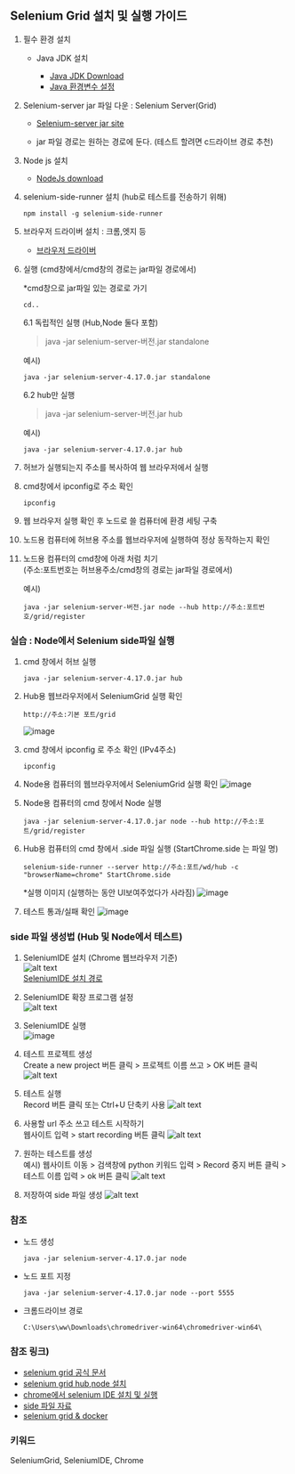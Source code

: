 ## Selenium Grid 설치 및 실행 가이드

1. 필수 환경 설치
    - Java JDK 설치 

        - [Java JDK Download](https://www.oracle.com/kr/java/technologies/downloads/)   
        - [Java 환경변수 설정](https://coding-factory.tistory.com/838)
 
2. Selenium-server jar 파일 다운 : Selenium Server(Grid)
   
    - [Selenium-server jar site](https://www.selenium.dev/downloads/)

    - jar 파일 경로는 원하는 경로에 둔다. (테스트 할려면 c드라이브 경로 추천)

3. Node js 설치   
    - [NodeJs download](https://nodejs.org/en/download/current)
4. selenium-side-runner 설치 (hub로 테스트를 전송하기 위해)
    ```
    npm install -g selenium-side-runner
    ```

5. 브라우저 드라이버 설치 : 크롬,엣지 등

    - [브라우저 드라이버](https://www.selenium.dev/documentation/webdriver/troubleshooting/errors/driver_location/#use-the-path-environment-variable)

6. 실행 (cmd창에서/cmd창의 경로는 jar파일 경로에서)
    
    *cmd창으로 jar파일 있는 경로로 가기
    ``` 
    cd..
    ```

    6.1 독립적인 실행 (Hub,Node 둘다 포함)

    > java -jar selenium-server-버전.jar standalone  

    예시)
    ```   
    java -jar selenium-server-4.17.0.jar standalone
    ```

    6.2 hub만 실행
    
    > java -jar selenium-server-버전.jar hub

    예시)
    ``` 
    java -jar selenium-server-4.17.0.jar hub
    ```

7. 허브가 실행되는지 주소를 복사하여 웹 브라우저에서 실행

8. cmd창에서 ipconfig로 주소 확인
    ```
    ipconfig
    ```
9. 웹 브라우저 실행 확인 후 노드로 쓸 컴퓨터에 환경 세팅 구축

10. 노드용 컴퓨터에 허브용 주소를 웹브라우저에 실행하여 정상 동작하는지 확인

11. 노드용 컴퓨터의 cmd창에 아래 처럼 치기   
    (주소:포트번호는 허브용주소/cmd창의 경로는 jar파일 경로에서)

    예시)
    ```
    java -jar selenium-server-버전.jar node --hub http://주소:포트번호/grid/register 
    ```

### 실습 : Node에서 Selenium side파일 실행
1. cmd 창에서 허브 실행
    ```
    java -jar selenium-server-4.17.0.jar hub
    ```
2. Hub용 웹브라우저에서 SeleniumGrid 실행 확인
    ```
    http://주소:기본 포트/grid
    ```
    ![image](https://github.com/yjbae-ww/WebAutomatedTest/assets/159973972/389b5693-704b-494e-a303-6845d69730bc)

3. cmd 창에서 ipconfig 로 주소 확인 (IPv4주소)
    ```
    ipconfig
    ```
4. Node용 컴퓨터의 웹브라우저에서 SeleniumGrid 실행 확인
    ![image](https://github.com/yjbae-ww/WebAutomatedTest/assets/159973972/2d0c05e1-5a81-4203-a811-52a7d334d02d)

5. Node용 컴퓨터의 cmd 창에서 Node 실행
    ```
    java -jar selenium-server-4.17.0.jar node --hub http://주소:포트/grid/register
    ```
6. Hub용 컴퓨터의 cmd 창에서 .side 파일 실행 (StartChrome.side 는 파일 명)
    ```
    selenium-side-runner --server http://주소:포트/wd/hub -c "browserName=chrome" StartChrome.side
    ```
    *실행 이미지 (실행하는 동안 UI보여주었다가 사라짐)
    ![image](https://github.com/yjbae-ww/WebAutomatedTest/assets/159973972/9263df7b-a84c-4559-9fd8-ba49bed7df94)

7. 테스트 통과/실패 확인
    ![image](https://github.com/yjbae-ww/WebAutomatedTest/assets/159973972/28d8e1e1-cca4-420d-bb9b-ab5f851eb5f1)

### side 파일 생성법 (Hub 및 Node에서 테스트)
1. SeleniumIDE 설치 (Chrome 웹브라우저 기준)   
    ![alt text](image.png)   
    [SeleniumIDE 설치 경로](https://chromewebstore.google.com/detail/selenium-ide/mooikfkahbdckldjjndioackbalphokd)

2. SeleniumIDE 확장 프로그램 설정   
    ![alt text](image-3.png)
    
4. SeleniumIDE 실행   
    ![image](https://github.com/yjbae-ww/WebAutomatedTest/assets/159973972/41122241-93d7-4cf5-a7c0-03f0354a96b9)
    
3. 테스트 프로젝트 생성   
    Create a new project 버튼 클릭 > 프로젝트 이름 쓰고 > OK 버튼 클릭
    ![alt text](image-4.png)

4. 테스트 실행   
    Record 버튼 클릭 또는 Ctrl+U 단축키 사용
    ![alt text](image-6.png)

5. 사용할 url 주소 쓰고 테스트 시작하기    
    웹사이트 입력 > start recording 버튼 클릭
    ![alt text](image-7.png)

6. 원하는 테스트를 생성   
    예시) 웹사이트 이동 > 검색창에 python 키워드 입력 > Record 중지 버튼 클릭 > 테스트 이름 입력 > ok 버튼 클릭
    ![alt text](image-8.png)

7. 저장하여 side 파일 생성
    ![alt text](image-9.png)

### 참조

- 노드 생성
    ```
    java -jar selenium-server-4.17.0.jar node
    ```
- 노드 포트 지정
    ```
    java -jar selenium-server-4.17.0.jar node --port 5555
    ```
- 크롬드라이브 경로
    ```
    C:\Users\ww\Downloads\chromedriver-win64\chromedriver-win64\
    ```

### 참조 링크)   
- [selenium grid 공식 문서](https://www.selenium.dev/documentation/grid/getting_started/)   
- [selenium grid hub,node 설치](https://www.whatap.io/ko/blog/39/)
- [chrome에서 selenium IDE 설치 및 실행](https://crazykim2.tistory.com/382)   
- [side 파일 자료](https://github.com/SeleniumHQ/selenium-ide/blob/trunk/tests/examples/echo.side)
- [selenium grid & docker](https://tech.nexr.kr/c9b446df-38ca-4004-bf93-2c37183ff993)

### 키워드
SeleniumGrid, SeleniumIDE, Chrome
